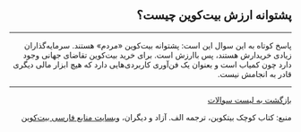 <head><link rel="stylesheet" type="text/css" href="https://learnmeabitcoin.simorgh.me/assets/css/style.css">
<script src="https://code.jquery.com/jquery-1.12.4.min.js" integrity="sha256-ZosEbRLbNQzLpnKIkEdrPv7lOy9C27hHQ+Xp8a4MxAQ=" crossorigin="anonymous"></script>
<script src="https://learnmeabitcoin.simorgh.me/assets/js/respond.js"></script>    
<meta name="viewport" content="width=device-width, initial-scale=1, user-scalable=no">
</head>
<div class="wrapper"><section>
<div dir="rtl">
    <br/>
    <h2 id="4">پشتوانه ارزش بیت‌کوین چیست؟</h2>
    <hr/>
    <p>پاسخ کوتاه به این سوال این است: پشتوانه بیت‌کوین «مردم» هستند. سرمایه‌گذاران زیادی خریدارش هستند، پس با‌ارزش است. برای خرید بیت‌کوین تقاضای جهانی وجود دارد چون کمیاب است و بعنوان یک فن‌آوری کاربردی‌هایی دارد که هیچ ابزار مالی دیگری قادر به انجامش نیست.</p>
    <hr/>
    <a href="https://simorgh.me/faq">بازگشت به لیست سوالات</a>
    <p>منبع: کتاب کوچک بیتکوین، ترجمه الف. آزاد و دیگران، <a href="https://bitcoind.me" target="_blank">وبسایت منابع فارسی بیت‌کوین</a></p>
</div>
    </section></div>

